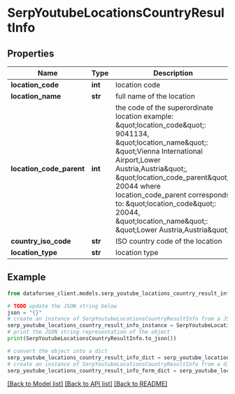 # SerpYoutubeLocationsCountryResultInfo


## Properties

Name | Type | Description | Notes
------------ | ------------- | ------------- | -------------
**location_code** | **int** | location code | [optional] 
**location_name** | **str** | full name of the location | [optional] 
**location_code_parent** | **int** | the code of the superordinate location example: \&quot;location_code\&quot;: 9041134, \&quot;location_name\&quot;: \&quot;Vienna International Airport,Lower Austria,Austria\&quot;, \&quot;location_code_parent\&quot;: 20044 where location_code_parent corresponds to: \&quot;location_code\&quot;: 20044, \&quot;location_name\&quot;: \&quot;Lower Austria,Austria\&quot; | [optional] 
**country_iso_code** | **str** | ISO country code of the location | [optional] 
**location_type** | **str** | location type | [optional] 

## Example

```python
from dataforseo_client.models.serp_youtube_locations_country_result_info import SerpYoutubeLocationsCountryResultInfo

# TODO update the JSON string below
json = "{}"
# create an instance of SerpYoutubeLocationsCountryResultInfo from a JSON string
serp_youtube_locations_country_result_info_instance = SerpYoutubeLocationsCountryResultInfo.from_json(json)
# print the JSON string representation of the object
print(SerpYoutubeLocationsCountryResultInfo.to_json())

# convert the object into a dict
serp_youtube_locations_country_result_info_dict = serp_youtube_locations_country_result_info_instance.to_dict()
# create an instance of SerpYoutubeLocationsCountryResultInfo from a dict
serp_youtube_locations_country_result_info_form_dict = serp_youtube_locations_country_result_info.from_dict(serp_youtube_locations_country_result_info_dict)
```
[[Back to Model list]](../README.md#documentation-for-models) [[Back to API list]](../README.md#documentation-for-api-endpoints) [[Back to README]](../README.md)


